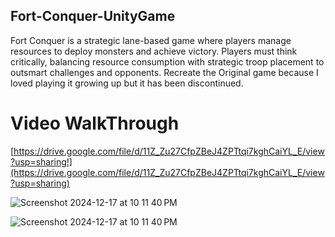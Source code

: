 ## Fort-Conquer-UnityGame
Fort Conquer is a strategic lane-based game where players manage resources to deploy monsters and achieve victory. Players must think critically, balancing resource consumption with strategic troop placement to outsmart challenges and opponents. Recreate the Original game because I loved playing it growing up but it has been discontinued.

# Video WalkThrough
[https://drive.google.com/file/d/11Z_Zu27CfpZBeJ4ZPTtqi7kghCaiYL_E/view?usp=sharing!](https://drive.google.com/file/d/11Z_Zu27CfpZBeJ4ZPTtqi7kghCaiYL_E/view?usp=sharing)

![Screenshot 2024-12-17 at 10 11 40 PM](https://github.com/user-attachments/assets/2571d4f8-b076-42c1-a3ad-be964ac7eaee)

![Screenshot 2024-12-17 at 10 11 40 PM](https://github.com/user-attachments/assets/f868caf3-7c3f-4f90-a31a-733f927aa2e1)
